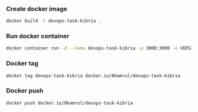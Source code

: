 ### Create docker image
```bash
docker build -t devops-task-kibria .
```

### Run docker container
```bash
docker container run -d --name devops-task-kibria -p 3000:3000 -e VERSION=v01 -e PORT=3000 devops-task-kibria:latest
```

### Docker tag
```bash
docker tag devops-task-kibria docker.io/8kamrul/devops-task-kibria
```

### Docker push
```bash
docker push docker.io/8kamrul/devops-task-kibria
```